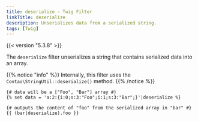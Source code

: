 ```yaml
---
title: deserialize - Twig Filter
linkTitle: deserialize
description: Unserializes data from a serialized string.
tags: [Twig]
---
```


{{< version "5.3.8" >}}

The `deserialize` filter unserializes a string that contains serialized data into an array.

{{% notice "info" %}}
Internally, this filter uses the `Contao\StringUtil::deserialize()` method.
{{% /notice %}}

```twig
{# data will be a ["Foo", "Bar"] array #}
{% set data = 'a:2:{i:0;s:3:"Foo";i:1;s:3:"Bar";}'|deserialize %}

{# outputs the content of "foo" from the serialized array in "bar" #}
{{ (bar|deserialize).foo }}
```
